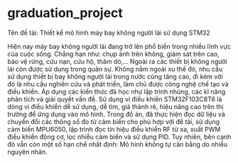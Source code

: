 # graduation_project

Tên đề tài:	Thiết kế mô hình máy bay không người lái sử dụng STM32

Hiện nay máy bay không người lái đang trở lên phổ biến trong nhiều lĩnh vực của cuộc sống. Chẳng hạn như: chụp ảnh trên không, giám sát trên cao, bảo vệ rừng, cứu nạn, cứu hộ, thăm dò,... Ngoài ra các thiết bị không người lái còn được sử dụng trong quân sự. Không nằm ngoài xu thế đó, nhu cầu sử dụng thiết bị bay không người lái trong nước cũng tăng cao, đi kèm với đó là nhu cầu nghiên cứu và phát triển, làm chủ được công nghệ chế tạo và điều khiển.
Áp dụng các kiến thức đã học như lập trình nhúng, các kĩ năng phân tích và giải quyết vấn đề. Sử dụng vi điều khiển STM32F103C8T6 là dòng vi điều khiển dễ sử dụng, dễ tìm, giá thành rẻ, hiệu năng cao trên thị trường để ứng dụng vào mô hình. Trong đồ án, đã thực hiện đọc dữ liệu và chuyển đổi các thông số đo từ cảm biến cho phù hợp với đề tài, sử dụng cảm biến MPU6050, lập trình đọc tín hiệu điều khiển RF từ xa, xuất PWM điều khiển động cơ, lọc nhiễu cảm biến và sử dụng PID. 
Tuy nhiên, bên cạnh đó vẫn còn một số hạn chế nhất định: Mô hình không tự cân bằng do nhiều nguyên nhân. 
